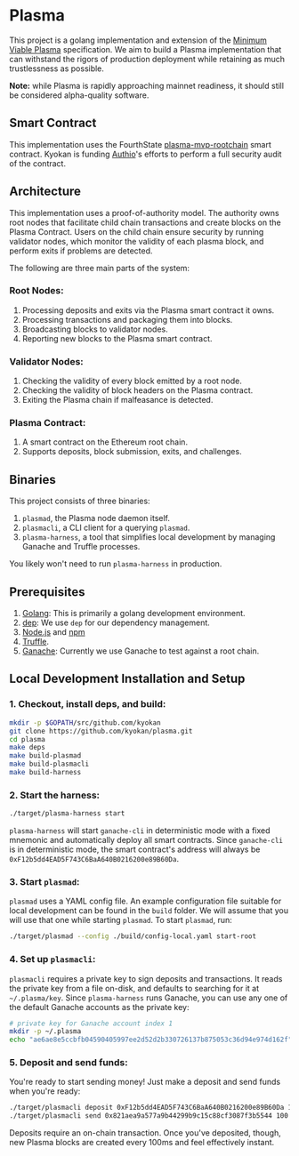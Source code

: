 # Plasma

This project is a golang implementation and extension of the [Minimum Viable Plasma](https://ethresear.ch/t/minimal-viable-plasma/426) specification. We aim to build a Plasma implementation that can withstand the rigors of production deployment while retaining as much trustlessness as possible.

**Note:** while Plasma is rapidly approaching mainnet readiness, it should still be considered alpha-quality software.

## Smart Contract

This implementation uses the FourthState [plasma-mvp-rootchain](https://github.com/FourthState/plasma-mvp-rootchain) smart contract. Kyokan is funding [Authio](https://authio.org/)'s efforts to perform a full security audit of the contract.

## Architecture

This implementation uses a proof-of-authority model. The authority owns root nodes that facilitate child chain transactions and create blocks on the Plasma Contract. Users on the child chain ensure security by running validator nodes, which monitor the validity of each plasma block, and perform exits if problems are detected.

The following are three main parts of the system:

### Root Nodes:

1. Processing deposits and exits via the Plasma smart contract it owns.
2. Processing transactions and packaging them into blocks.
3. Broadcasting blocks to validator nodes.
4. Reporting new blocks to the Plasma smart contract.

### Validator Nodes:

1. Checking the validity of every block emitted by a root node.
1. Checking the validity of block headers on the Plasma contract.
2. Exiting the Plasma chain if malfeasance is detected.

### Plasma Contract:

1. A smart contract on the Ethereum root chain.
2. Supports deposits, block submission, exits, and challenges.

## Binaries

This project consists of three binaries:

1. `plasmad`, the Plasma node daemon itself.
2. `plasmacli`, a CLI client for a querying `plasmad`.
3. `plasma-harness`, a tool that simplifies local development by managing Ganache and Truffle processes.

You likely won't need to run `plasma-harness` in production.

## Prerequisites

1. [Golang](https://golang.org/doc/install): This is primarily a golang development environment.
2. [dep](https://github.com/golang/dep): We use ```dep``` for our dependency management.
3. [Node.js](https://nodejs.org/en/) and [npm](https://www.npmjs.com/get-npm)
4. [Truffle](http://truffleframework.com/docs/getting_started/installation).
5. [Ganache](https://github.com/trufflesuite/ganache): Currently we use Ganache to test against a root chain.

## Local Development Installation and Setup

### 1. Checkout, install deps, and build:

```bash
mkdir -p $GOPATH/src/github.com/kyokan
git clone https://github.com/kyokan/plasma.git
cd plasma
make deps
make build-plasmad
make build-plasmacli
make build-harness
```

### 2. Start the harness:

```bash
./target/plasma-harness start
```

`plasma-harness` will start `ganache-cli` in deterministic mode with a fixed mnemonic and automatically deploy all smart contracts. Since `ganache-cli` is in deterministic mode, the smart contract's address will always be `0xF12b5dd4EAD5F743C6BaA640B0216200e89B60Da`.

### 3. Start `plasmad`:

`plasmad` uses a YAML config file. An example configuration file suitable for local development can be found in the `build` folder. We will assume that you will use that one while starting `plasmad`. To start `plasmad`, run:

```bash
./target/plasmad --config ./build/config-local.yaml start-root
```

### 4. Set up `plasmacli`:

`plasmacli` requires a private key to sign deposits and transactions. It reads the private key from a file on-disk, and defaults to searching for it at `~/.plasma/key`. Since `plasma-harness` runs Ganache, you can use any one of the default Ganache accounts as the private key:

```bash
# private key for Ganache account index 1
mkdir -p ~/.plasma
echo "ae6ae8e5ccbfb04590405997ee2d52d2b330726137b875053c36d94e974d162f" > ~/.plasma/key
```

### 5. Deposit and send funds:

You're ready to start sending money! Just make a deposit and send funds when you're ready:

```bash
./target/plasmacli deposit 0xF12b5dd4EAD5F743C6BaA640B0216200e89B60Da 1000000
./target/plasmacli send 0x821aea9a577a9b44299b9c15c88cf3087f3b5544 100 
```

Deposits require an on-chain transaction. Once you've deposited, though, new Plasma blocks are created every 100ms and feel effectively instant.
